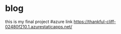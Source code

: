 # blog
this is my final project
#azure link https://thankful-cliff-02480f210.1.azurestaticapps.net/
